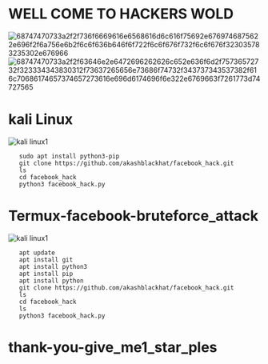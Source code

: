 # WELL COME TO HACKERS WOLD 
![68747470733a2f2f736f6669616e6568616d6c616f75692e6769746875622e696f2f6a756e6b2f6c6f636b646f6f722f6c6f676f732f6c6f676f323035783235302e676966](https://user-images.githubusercontent.com/88341460/190713149-f90b4488-0c1f-4f4d-ad69-7cd5e902d04f.gif) ![68747470733a2f2f63646e2e6472696262626c652e636f6d2f75736572732f323334343830312f73637265656e73686f74732f343737343537382f616c70686174657374657273616e696d6174696f6e322e6769663f7261773d74727565](https://user-images.githubusercontent.com/88341460/190713574-896503c7-c454-41f4-8f6c-f66f4c9861bb.gif)

# kali Linux
![kali linux1](https://user-images.githubusercontent.com/88341460/190715153-4607aba3-c076-44c6-943c-6cfcfec6f210.jpg)

       sudo apt install python3-pip
       git clone https://github.com/akashblackhat/facebook_hack.git
       ls
       cd facebook_hack
       python3 facebook_hack.py
# Termux-facebook-bruteforce_attack
![kali linux1](https://user-images.githubusercontent.com/88341460/190720710-b063a65e-3e59-4070-9919-9e9c41015f72.jpg)

       apt update
       apt install git
       apt install python3
       apt install pip
       apt install python
       git clone https://github.com/akashblackhat/facebook_hack.git
       ls
       cd facebook_hack
       ls
       python3 facebook_hack.py

    
# thank-you-give_me1_star_ples
